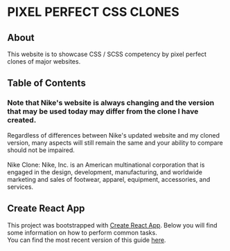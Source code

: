 # PIXEL PERFECT CSS CLONES

## About
This website is to showcase CSS / SCSS competency by pixel perfect clones of major websites.

## Table of Contents

### Note that Nike's website is always changing and the version that may be used today may differ from the clone I have created.
Regardless of differences between Nike's updated website and my cloned version, many aspects will still remain the same and your ability to compare should not be impaired. <br/><br/>
Nike Clone: Nike, Inc. is an American multinational corporation that is engaged in the design, development, manufacturing, and worldwide marketing and sales of footwear, apparel, equipment, accessories, and services.

## Create React App
This project was bootstrapped with [Create React App](https://github.com/facebookincubator/create-react-app).
Below you will find some information on how to perform common tasks.<br>
You can find the most recent version of this guide [here](https://github.com/facebookincubator/create-react-app/blob/master/packages/react-scripts/template/README.md).
